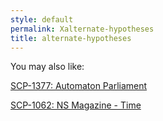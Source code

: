 ```yaml
---
style: default
permalink: Xalternate-hypotheses
title: alternate-hypotheses
---
```

You may also like:

[SCP-1377: Automaton Parliament](http://scp-wiki.net/scp-1377)

[SCP-1062: NS Magazine - Time](http://scp-wiki.net/scp-1062)
